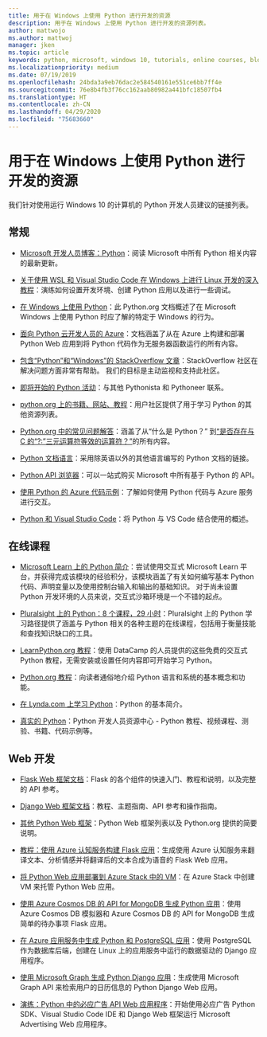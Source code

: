 ```yaml
---
title: 用于在 Windows 上使用 Python 进行开发的资源
description: 用于在 Windows 上使用 Python 进行开发的资源列表。
author: mattwojo
ms.author: mattwoj
manager: jken
ms.topic: article
keywords: python, microsoft, windows 10, tutorials, online courses, blogs, events
ms.localizationpriority: medium
ms.date: 07/19/2019
ms.openlocfilehash: 24bda3a9eb76dac2e584540161e551ce6bb7ff4e
ms.sourcegitcommit: 76e8b4fb3f76cc162aab80982a441bfc18507fb4
ms.translationtype: HT
ms.contentlocale: zh-CN
ms.lasthandoff: 04/29/2020
ms.locfileid: "75683660"
---
```

# <a name="resources-for-developing-with-python-on-windows"></a>用于在 Windows 上使用 Python 进行开发的资源

我们针对使用运行 Windows 10 的计算机的 Python 开发人员建议的链接列表。

## <a name="general"></a>常规

- [Microsoft 开发人员博客：Python](https://devblogs.microsoft.com/python/)：阅读 Microsoft 中所有 Python 相关内容的最新更新。

- [关于使用 WSL 和 Visual Studio Code 在 Windows 上进行 Linux 开发的深入教程](https://devblogs.microsoft.com/commandline/an-in-depth-tutorial-on-linux-development-on-windows-with-wsl-and-visual-studio-code/)：演练如何设置开发环境、创建 Python 应用以及进行一些调试。

- [在 Windows 上使用 Python](https://docs.python.org/3/using/windows.html)：此 Python.org 文档概述了在 Microsoft Windows 上使用 Python 时应了解的特定于 Windows 的行为。

- [面向 Python 云开发人员的 Azure](https://docs.microsoft.com/azure/python/)：文档涵盖了从在 Azure 上构建和部署 Python Web 应用到将 Python 代码作为无服务器函数运行的所有内容。

- [包含“Python”和“Windows”的 StackOverflow 文章](https://stackoverflow.com/questions/4750806/how-do-i-install-pip-on-windows/12476379)：StackOverflow 社区在解决问题方面非常有帮助。 我们的目标是主动监视和支持此社区。

- [即将开始的 Python 活动](https://www.python.org/events/python-events)：与其他 Pythonista 和 Pythoneer 联系。

- [python.org 上的书籍、网站、教程](https://wiki.python.org/moin/BeginnersGuide/Programmers)：用户社区提供了用于学习 Python 的其他资源列表。

- [Python.org 中的常见问题解答](https://docs.python.org/3/faq/)：涵盖了从“什么是 Python？” 到[“是否存在与 C 的“?:”三元运算符等效的运算符？”](https://docs.python.org/3/faq/programming.html#is-there-an-equivalent-of-c-s-ternary-operator)的所有内容。

- [Python 文档语言](https://wiki.python.org/moin/Languages)：采用除英语以外的其他语言编写的 Python 文档的链接。

- [Python API 浏览器](https://docs.microsoft.com/python/api/?view=azure-python)：可以一站式购买 Microsoft 中所有基于 Python 的 API。

- [使用 Python 的 Azure 代码示例](https://azure.microsoft.com/resources/samples/?platform=python&sort=0)：了解如何使用 Python 代码与 Azure 服务进行交互。

- [Python 和 Visual Studio Code](https://code.visualstudio.com/docs/languages/python)：将 Python 与 VS Code 结合使用的概述。

## <a name="online-courses"></a>在线课程

- [Microsoft Learn 上的 Python 简介](https://docs.microsoft.com/learn/modules/intro-to-python/)：尝试使用交互式 Microsoft Learn 平台，并获得完成该模块的经验积分，该模块涵盖了有关如何编写基本 Python 代码、声明变量以及使用控制台输入和输出的基础知识。 对于尚未设置 Python 开发环境的人员来说，交互式沙箱环境是一个不错的起点。

- [Pluralsight 上的 Python：8 个课程，29 小时](https://app.pluralsight.com/paths/skills/python)：Pluralsight 上的 Python 学习路径提供了涵盖与 Python 相关的各种主题的在线课程，包括用于衡量技能和查找知识缺口的工具。

- [LearnPython.org 教程](https://www.learnpython.org/)：使用 DataCamp 的人员提供的这些免费的交互式 Python 教程，无需安装或设置任何内容即可开始学习 Python。

- [Python.org 教程](https://docs.python.org/3/tutorial/index.html)：向读者通俗地介绍 Python 语言和系统的基本概念和功能。

- [在 Lynda.com 上学习 Python](https://www.lynda.com/Python-tutorials/Learning-Python/661773-2.html)：Python 的基本简介。

- [真实的 Python](https://realpython.com/)：Python 开发人员资源中心 - Python 教程、视频课程、测验、书籍、代码示例等。

## <a name="web-development"></a>Web 开发

- [Flask Web 框架文档](https://flask.palletsprojects.com/en/1.1.x/)：Flask 的各个组件的快速入门、教程和说明，以及完整的 API 参考。

- [Django Web 框架文档](https://docs.djangoproject.com/en/2.2/)：教程、主题指南、API 参考和操作指南。

- [其他 Python Web 框架](https://wiki.python.org/moin/WebFrameworks)：Python Web 框架列表以及 Python.org 提供的简要说明。

- [教程：使用 Azure 认知服务构建 Flask 应用](https://docs.microsoft.com/azure/cognitive-services/translator/tutorial-build-flask-app-translation-synthesis)：生成使用 Azure 认知服务来翻译文本、分析情感并将翻译后的文本合成为语音的 Flask Web 应用。

- [将 Python Web 应用部署到 Azure Stack 中的 VM](https://docs.microsoft.com/azure-stack/user/azure-stack-dev-start-howto-vm-python)：在 Azure Stack 中创建 VM 来托管 Python Web 应用。

- [使用 Azure Cosmos DB 的 API for MongoDB 生成 Python 应用](https://docs.microsoft.com/azure/cosmos-db/create-mongodb-flask)：使用 Azure Cosmos DB 模拟器和 Azure Cosmos DB 的 API for MongoDB 生成简单的待办事项 Flask 应用。

- [在 Azure 应用服务中生成 Python 和 PostgreSQL 应用](https://docs.microsoft.com/azure/app-service/containers/tutorial-python-postgresql-app)：使用 PostgreSQL 作为数据库后端，创建在 Linux 上的应用服务中运行的数据驱动的 Django 应用程序。

- [使用 Microsoft Graph 生成 Python Django 应用](https://docs.microsoft.com/graph/tutorials/python)：生成使用 Microsoft Graph API 来检索用户的日历信息的 Python Django Web 应用。

- [演练：Python 中的必应广告 API Web 应用程序](https://docs.microsoft.com/advertising/guides/walkthrough-web-application-python?view=bingads-13)：开始使用必应广告 Python SDK、Visual Studio Code IDE 和 Django Web 框架运行 Microsoft Advertising Web 应用程序。
